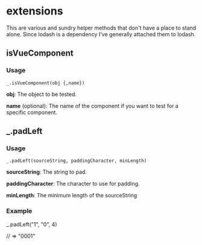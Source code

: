 # extensions

This are various and sundry helper methods that don't have a place to stand alone. Since lodash is a dependency I've generally attached them to lodash.

## isVueComponent

### Usage
```
_.isVueComponent(obj {,name})
```

**obj**: The object to be tested.

**name** (optional): The name of the component if you want to test for a specific component.

## _.padLeft

### Usage
```
_.padLeft(sourceString, paddingCharacter, minLength)
```

**sourceString**: The string to pad.

**paddingCharacter**: The character to use for padding.

**minLength**: The minimum length of the sourceString

### Example

_.padLeft("1", "0", 4)

// => "0001"
